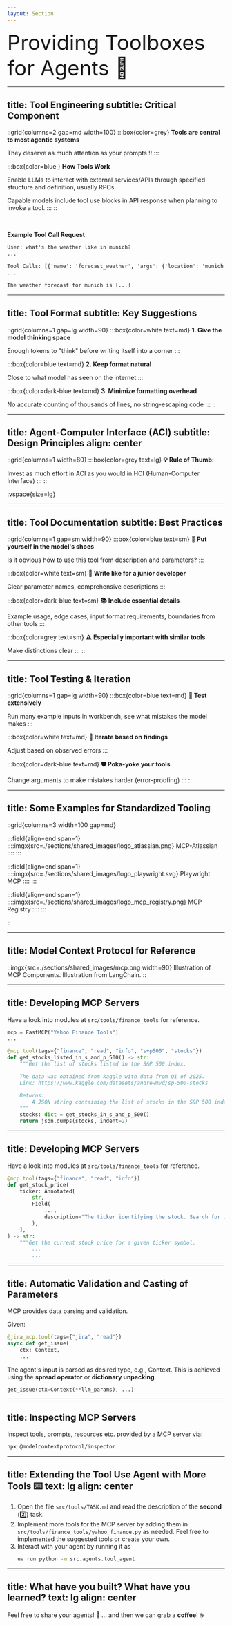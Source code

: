 ```yaml
---
layout: Section
---
```


<div class="absolute top-50%">
  <div style="text-align: left; font-size: 3rem;">
    Providing Toolboxes for Agents 🧰
  </div>
</div>


---
title: Tool Engineering
subtitle: Critical Component
---

::grid{columns=2 gap=md width=100}
:::box{color=grey}
**Tools are central to most agentic systems**

They deserve as much attention as your prompts ‼️
:::

:::box{color=blue }
**How Tools Work**

Enable LLMs to interact with external services/APIs through specified structure
and definition, usually RPCs.

Capable models include tool use blocks in API response when planning to invoke a tool.
:::
::

<br>

**Example Tool Call Request**

```txt
User: what's the weather like in munich?
...

Tool Calls: [{'name': 'forecast_weather', 'args': {'location': 'munich'}, 'id': 'a01bd898-4dd7-4095-a87b-ca0aacda5fd2', 'type': 'tool_call'}]
...

The weather forecast for munich is [...]
```


---
title: Tool Format
subtitle: Key Suggestions
---

::grid{columns=1 gap=lg width=90}
:::box{color=white text=md}
**1. Give the model thinking space**

Enough tokens to "think" before writing itself into a corner
:::

:::box{color=blue text=md}
**2. Keep format natural**

Close to what model has seen on the internet
:::

:::box{color=dark-blue text=md}
**3. Minimize formatting overhead**

No accurate counting of thousands of lines, no string-escaping code
:::
::

---
title: Agent-Computer Interface (ACI)
subtitle: Design Principles
align: center
---

::grid{columns=1 width=80}
:::box{color=grey text=lg}
**💡 Rule of Thumb:**

Invest as much effort in ACI as you would in HCI (Human-Computer Interface)
:::
::

:vspace{size=lg}


---
title: Tool Documentation
subtitle: Best Practices
---

::grid{columns=1 gap=sm width=90}
:::box{color=blue text=sm}
**🤔 Put yourself in the model's shoes**

Is it obvious how to use this tool from description and parameters?
:::

:::box{color=white text=sm}
**📝 Write like for a junior developer**

Clear parameter names, comprehensive descriptions
:::

:::box{color=dark-blue text=sm}
**📚 Include essential details**

Example usage, edge cases, input format requirements, boundaries from other tools
:::

:::box{color=grey text=sm}
**⚠️ Especially important with similar tools**

Make distinctions clear
:::
::

---
title: Tool Testing & Iteration
---

::grid{columns=1 gap=lg width=90}
:::box{color=blue text=md}
**🧪 Test extensively**

Run many example inputs in workbench, see what mistakes the model makes
:::

:::box{color=white text=md}
**🔄 Iterate based on findings**

Adjust based on observed errors
:::

:::box{color=dark-blue text=md}
**🛡️ Poka-yoke your tools**

Change arguments to make mistakes harder (error-proofing)
:::
::


---
title: Some Examples for Standardized Tooling
---

::grid{columns=3 width=100 gap=md}

<v-click>

:::field{align=end span=1}
::::imgx{src=./sections/shared_images/logo_atlassian.png}
MCP-Atlassian
::::
:::

</v-click>
<v-click>

:::field{align=end span=1}
::::imgx{src=./sections/shared_images/logo_playwright.svg}
Playwright MCP
::::
:::

</v-click>
<v-click>

:::field{align=end span=1}
::::imgx{src=./sections/shared_images/logo_mcp_registry.png}
MCP Registry
::::
:::

</v-click>

::


---
title: Model Context Protocol for Reference
---

::imgx{src=./sections/shared_images/mcp.png width=90}
Illustration of MCP Components. Illustration from LangChain.
::


---
title: Developing MCP Servers
---

Have a look into modules at `src/tools/finance_tools` for reference.

```python
mcp = FastMCP("Yahoo Finance Tools")
...

@mcp.tool(tags={"finance", "read", "info", "s+p500", "stocks"})
def get_stocks_listed_in_s_and_p_500() -> str:
    """Get the list of stocks listed in the S&P 500 index.

    The data was obtained from kaggle with data from Q1 of 2025.
    Link: https://www.kaggle.com/datasets/andrewmvd/sp-500-stocks

    Returns:
        A JSON string containing the list of stocks in the S&P 500 index.
    """
    stocks: dict = get_stocks_in_s_and_p_500()
    return json.dumps(stocks, indent=2)
```


---
title: Developing MCP Servers
---

Have a look into modules at `src/tools/finance_tools` for reference.

```python
@mcp.tool(tags={"finance", "read", "info"})
def get_stock_price(
    ticker: Annotated[
        str,
        Field(
            ...,
            description="The ticker identifying the stock. Search for it using the tool if it's not known to you.",
        ),
    ],
) -> str:
    """Get the current stock price for a given ticker symbol.
        ...
        ...
```


---
title: Automatic Validation and Casting of Parameters 
---

MCP provides data parsing and validation. 

Given: 
```python
@jira_mcp.tool(tags={"jira", "read"})
async def get_issue(
    ctx: Context,
    ...
```

The agent's input is parsed as desired type, e.g., Context. This is achieved
using the **spread operator** or **dictionary unpacking**.

```python
get_issue(ctx=Context(**llm_params), ...)
```


--- 
title: Inspecting MCP Servers
---

Inspect tools, prompts, resources etc. provided by a MCP server via:

```bash
npx @modelcontextprotocol/inspector
```


---
title: Extending the Tool Use Agent with More Tools ⌨️
text: lg
align: center
---

1. Open the file `src/tools/TASK.md` and read the description of the **second** (2️⃣) task.
2. Implement more tools for the MCP server by adding them in `src/tools/finance_tools/yahoo_finance.py` as needed. Feel free to
   implemented the suggested tools or create your own.
3. Interact with your agent by running it as
    ```bash
    uv run python -m src.agents.tool_agent
    ```


---
title: What have you built? What have you learned?
text: lg
align: center
---

Feel free to share your agents! 🚀 <v-click> ... and then we can grab a **coffee**! ☕️ </v-click>